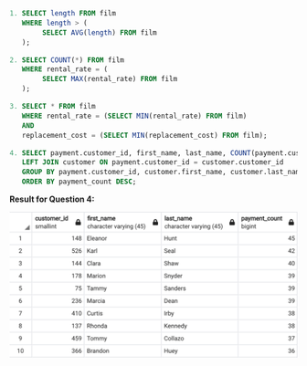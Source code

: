 ```SQL
1. SELECT length FROM film
   WHERE length > (
        SELECT AVG(length) FROM film
   );
```

```SQL
2. SELECT COUNT(*) FROM film
   WHERE rental_rate = (
        SELECT MAX(rental_rate) FROM film
   );
```

```SQL
3. SELECT * FROM film
   WHERE rental_rate = (SELECT MIN(rental_rate) FROM film)
   AND
   replacement_cost = (SELECT MIN(replacement_cost) FROM film);
```

```SQL
4. SELECT payment.customer_id, first_name, last_name, COUNT(payment.customer_id) AS payment_count FROM payment
   LEFT JOIN customer ON payment.customer_id = customer.customer_id
   GROUP BY payment.customer_id, customer.first_name, customer.last_name
   ORDER BY payment_count DESC;
```

**Result for Question 4:**

<img src="/pics/query_result.png"/>
